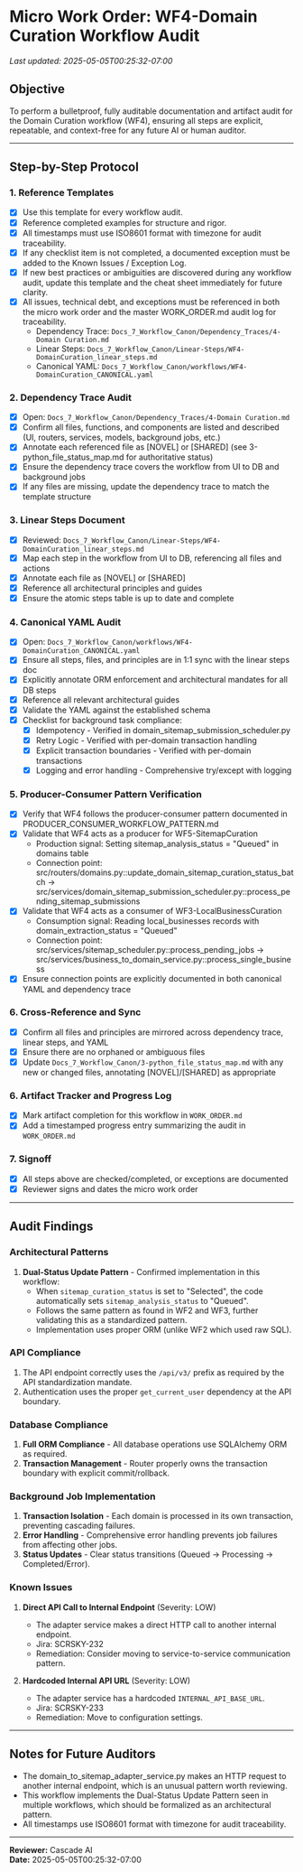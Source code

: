 # Micro Work Order: WF4-Domain Curation Workflow Audit

_Last updated: 2025-05-05T00:25:32-07:00_

## Objective
To perform a bulletproof, fully auditable documentation and artifact audit for the Domain Curation workflow (WF4), ensuring all steps are explicit, repeatable, and context-free for any future AI or human auditor.

---

## Step-by-Step Protocol

### 1. Reference Templates
- [x] Use this template for every workflow audit.
- [x] Reference completed examples for structure and rigor.
- [x] All timestamps must use ISO8601 format with timezone for audit traceability.
- [x] If any checklist item is not completed, a documented exception must be added to the Known Issues / Exception Log.
- [x] If new best practices or ambiguities are discovered during any workflow audit, update this template and the cheat sheet immediately for future clarity.
- [x] All issues, technical debt, and exceptions must be referenced in both the micro work order and the master WORK_ORDER.md audit log for traceability.
  - Dependency Trace: `Docs_7_Workflow_Canon/Dependency_Traces/4-Domain Curation.md`
  - Linear Steps: `Docs_7_Workflow_Canon/Linear-Steps/WF4-DomainCuration_linear_steps.md`
  - Canonical YAML: `Docs_7_Workflow_Canon/workflows/WF4-DomainCuration_CANONICAL.yaml`

### 2. Dependency Trace Audit
- [x] Open: `Docs_7_Workflow_Canon/Dependency_Traces/4-Domain Curation.md`
- [x] Confirm all files, functions, and components are listed and described (UI, routers, services, models, background jobs, etc.)
- [x] Annotate each referenced file as [NOVEL] or [SHARED] (see 3-python_file_status_map.md for authoritative status)
- [x] Ensure the dependency trace covers the workflow from UI to DB and background jobs
- [x] If any files are missing, update the dependency trace to match the template structure

### 3. Linear Steps Document
- [x] Reviewed: `Docs_7_Workflow_Canon/Linear-Steps/WF4-DomainCuration_linear_steps.md`
- [x] Map each step in the workflow from UI to DB, referencing all files and actions
- [x] Annotate each file as [NOVEL] or [SHARED]
- [x] Reference all architectural principles and guides
- [x] Ensure the atomic steps table is up to date and complete

### 4. Canonical YAML Audit
- [x] Open: `Docs_7_Workflow_Canon/workflows/WF4-DomainCuration_CANONICAL.yaml`
- [x] Ensure all steps, files, and principles are in 1:1 sync with the linear steps doc
- [x] Explicitly annotate ORM enforcement and architectural mandates for all DB steps
- [x] Reference all relevant architectural guides
- [x] Validate the YAML against the established schema
- [x] Checklist for background task compliance:
    - [x] Idempotency - Verified in domain_sitemap_submission_scheduler.py
    - [x] Retry Logic - Verified with per-domain transaction handling
    - [x] Explicit transaction boundaries - Verified with per-domain transactions
    - [x] Logging and error handling - Comprehensive try/except with logging

### 5. Producer-Consumer Pattern Verification
- [x] Verify that WF4 follows the producer-consumer pattern documented in PRODUCER_CONSUMER_WORKFLOW_PATTERN.md
- [x] Validate that WF4 acts as a producer for WF5-SitemapCuration
  - Production signal: Setting sitemap_analysis_status = "Queued" in domains table
  - Connection point: src/routers/domains.py::update_domain_sitemap_curation_status_batch → src/services/domain_sitemap_submission_scheduler.py::process_pending_sitemap_submissions
- [x] Validate that WF4 acts as a consumer of WF3-LocalBusinessCuration
  - Consumption signal: Reading local_businesses records with domain_extraction_status = "Queued"
  - Connection point: src/services/sitemap_scheduler.py::process_pending_jobs → src/services/business_to_domain_service.py::process_single_business
- [x] Ensure connection points are explicitly documented in both canonical YAML and dependency trace

### 6. Cross-Reference and Sync
- [x] Confirm all files and principles are mirrored across dependency trace, linear steps, and YAML
- [x] Ensure there are no orphaned or ambiguous files
- [x] Update `Docs_7_Workflow_Canon/3-python_file_status_map.md` with any new or changed files, annotating [NOVEL]/[SHARED] as appropriate

### 6. Artifact Tracker and Progress Log
- [x] Mark artifact completion for this workflow in `WORK_ORDER.md`
- [x] Add a timestamped progress entry summarizing the audit in `WORK_ORDER.md`

### 7. Signoff
- [x] All steps above are checked/completed, or exceptions are documented
- [x] Reviewer signs and dates the micro work order

---

## Audit Findings

### Architectural Patterns
1. **Dual-Status Update Pattern** - Confirmed implementation in this workflow:
   - When `sitemap_curation_status` is set to "Selected", the code automatically sets `sitemap_analysis_status` to "Queued".
   - Follows the same pattern as found in WF2 and WF3, further validating this as a standardized pattern.
   - Implementation uses proper ORM (unlike WF2 which used raw SQL).

### API Compliance
1. The API endpoint correctly uses the `/api/v3/` prefix as required by the API standardization mandate.
2. Authentication uses the proper `get_current_user` dependency at the API boundary.

### Database Compliance
1. **Full ORM Compliance** - All database operations use SQLAlchemy ORM as required.
2. **Transaction Management** - Router properly owns the transaction boundary with explicit commit/rollback.

### Background Job Implementation
1. **Transaction Isolation** - Each domain is processed in its own transaction, preventing cascading failures.
2. **Error Handling** - Comprehensive error handling prevents job failures from affecting other jobs.
3. **Status Updates** - Clear status transitions (Queued -> Processing -> Completed/Error).

### Known Issues
1. **Direct API Call to Internal Endpoint** (Severity: LOW)
   - The adapter service makes a direct HTTP call to another internal endpoint.
   - Jira: SCRSKY-232
   - Remediation: Consider moving to service-to-service communication pattern.

2. **Hardcoded Internal API URL** (Severity: LOW)
   - The adapter service has a hardcoded `INTERNAL_API_BASE_URL`.
   - Jira: SCRSKY-233
   - Remediation: Move to configuration settings.

---

## Notes for Future Auditors
- The domain_to_sitemap_adapter_service.py makes an HTTP request to another internal endpoint, which is an unusual pattern worth reviewing.
- This workflow implements the Dual-Status Update Pattern seen in multiple workflows, which should be formalized as an architectural pattern.
- All timestamps use ISO8601 format with timezone for audit traceability.

---

**Reviewer:** Cascade AI  
**Date:** 2025-05-05T00:25:32-07:00

